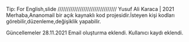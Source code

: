 
Tip: For English,slide
////////////////////////////////
Yusuf Ali Karaca | 2021
Merhaba,Ananomail bir açık kaynaklı kod projesidir.İsteyen kişi kodları görebilir,düzenleme,değişiklik yapabilir.

Güncellemeler
28.11.2021 
Email oluşturma eklendi.
Kullanıcı kaydı eklendi.
